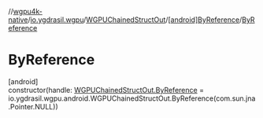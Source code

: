 //[wgpu4k-native](../../../../index.md)/[io.ygdrasil.wgpu](../../index.md)/[WGPUChainedStructOut](../index.md)/[[android]ByReference](index.md)/[ByReference](-by-reference.md)

# ByReference

[android]\
constructor(handle: [WGPUChainedStructOut.ByReference](../../../io.ygdrasil.wgpu.android/-w-g-p-u-chained-struct-out/-by-reference/index.md) = io.ygdrasil.wgpu.android.WGPUChainedStructOut.ByReference(com.sun.jna.Pointer.NULL))
